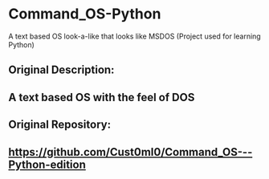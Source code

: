 # Command_OS-Python
A text based OS look-a-like that looks like MSDOS (Project used for learning Python)



Original Description:
-----------------------
A text based OS with the feel of DOS
-----------------------

Original Repository:
-----------------------
https://github.com/Cust0mI0/Command_OS---Python-edition
-----------------------

